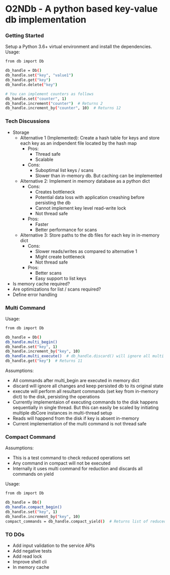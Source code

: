 # O2NDb - A python based key-value db implementation

### Getting Started

Setup a Python 3.6+ virtual environment and install the dependencies.
Usage:
```sh
from db import Db

db_handle = Db()
db_handle.set("key", "value1")
db_handle.get("key")
db_handle.delete("key")

# You can implement counters as follows
db_handle.set("counter", 1)
db_handle.increment("counter")  # Returns 2
db_handle.increment_by("counter", 10)  # Returns 12
```

### Tech Discussions

- Storage
  - Alternative 1 (Implemented): Create a hash table for keys and store each key as an indpendent file located by the hash map
    - Pros:
      - Thread safe
      - Scalable
    - Cons:
      - Suboptimal list keys / scans
      - Slower than in-memory db. But caching can be implemented
  - Alternative 2: Implement in memory database as a python dict
    - Cons:
      -  Creates bottleneck
      -  Potential data loss with application creashing before persisting the db
      -  Cannot implement key level read-write lock
      -  Not thread safe
    - Pros:
      - Faster
      - Better performance for scans
  - Alternative 3: Store paths to the db files for each key in in-memory dict
    - Cons:
      - Slower reads/writes as compared to alternative 1
      - Might create bottleneck
      - Not thread safe
    - Pros:
      - Better scans
      - Easy support to list keys
- Is memory cache required?
- Are optimizations for list / scans required?
- Define error handling


### Multi Command
Usage:
```sh
from db import Db

db_handle = Db()
db_handle.multi_begin()
db_handle.set("key", 1)
db_handle.increment_by("key", 10)
db_handle.multi_execute()  # db_handle.discard() will ignore all multi commands
db_handle.get("key")  # Returns 11
```
Assumptions:
- All commands after multi_begin are executed in memory dict
- discard will ignore all changes and keep persisted db to its original state
- execute will perform all resultant commands (set key from in-memory dict) to the disk, persisting the operations
- Currently implementaion of executing commands to the disk happens sequentially in single thread. But this can easily be scaled by initiating multiple dbCore instances in multi-thread setup
- Reads will happend from the disk if key is absent in-memory
- Current implementation of the multi command is not thread safe


### Compact Command
Assumptions:
- This is a test command to check reduced operations set
- Any command in compact will not be executed
- Internally it uses multi command for reduction and discards all commands on yield

Usage:
```sh
from db import Db

db_handle = Db()
db_handle.compact_begin()
db_handle.set("key", 1)
db_handle.increment_by("key", 10)
compact_commands = db_handle.compact_yield()  # Returns list of reduced commands. ["SET KEY 11"] in this case
```

### TO DOs
- Add input validation to the service APIs
- Add negative tests
- Add read lock
- Improve shell cli
- In memory cache

